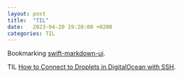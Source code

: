 ```yaml
---
layout: post
title:  "TIL"
date:   2023-04-20 19:20:00 +0200
categories: TIL
---
```

Bookmarking [swift-markdown-ui](https://github.com/gonzalezreal/swift-markdown-ui).

TIL [How to Connect to Droplets in DigitalOcean with SSH](https://docs.digitalocean.com/products/droplets/how-to/connect-with-ssh/).
